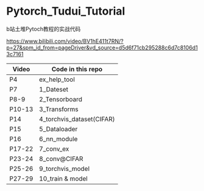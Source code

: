 # Pytorch_Tudui_Tutorial

 b站土堆Pytoch教程的实战代码

https://www.bilibili.com/video/BV1hE411t7RN/?p=27&spm_id_from=pageDriver&vd_source=d5d6f71cb295288c6d7c8106d13c7161

| Video    | Code in this repo         |
|----------|---------------------------|
| P4       | ex_help_tool              |
| P7       | 1_Dateset                 | 
| P8-9     | 2_Tensorboard             |
| P10-13   | 3_Transforms              |
| P14      | 4_torchvis_dataset(CIFAR) |
| P15      | 5_Dataloader              |
| P16      | 6_nn_module               |
| P17-22   | 7_conv_ex                 |
| P23-24   | 8_conv@CIFAR              |
| P25-26   | 9_torchvis_model          |
| P27-29   | 10_train & model          |

